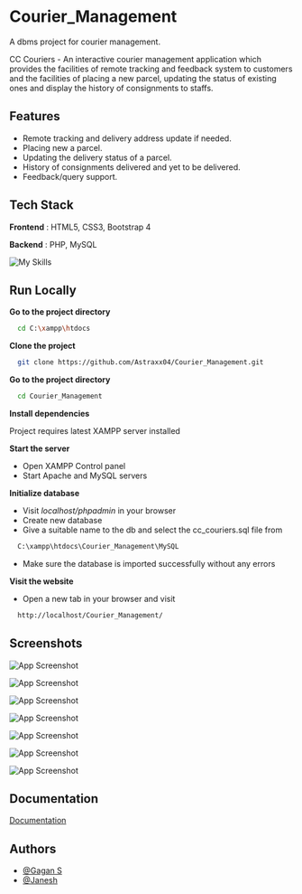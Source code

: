# Courier_Management
A dbms project for courier management.

CC Couriers - An interactive courier management application which provides the facilities of remote tracking and feedback system to customers and the facilities of placing a new parcel, updating the status of existing ones and display the history of consignments to staffs.


## Features

- Remote tracking and delivery address update if needed.
- Placing new a parcel.
- Updating the delivery status of a parcel.
- History of consignments delivered and yet to be delivered.
- Feedback/query support.


## Tech Stack

**Frontend** : HTML5, CSS3, Bootstrap 4

**Backend** : PHP, MySQL

![My Skills](https://skills.thijs.gg/icons?i=html,js,css,bootstrap,php,mysql)

## Run Locally

**Go to the project directory**

```bash
  cd C:\xampp\htdocs
```

**Clone the project**

```bash
  git clone https://github.com/Astraxx04/Courier_Management.git
```

**Go to the project directory**

```bash
  cd Courier_Management
```

**Install dependencies**

Project requires latest XAMPP server installed

**Start the server**

- Open XAMPP Control panel 
- Start Apache and MySQL servers

**Initialize database**

- Visit *localhost/phpadmin* in your browser
- Create new database 
- Give a suitable name to the db and select the cc_couriers.sql file from
```bash
  C:\xampp\htdocs\Courier_Management\MySQL
```
- Make sure the database is imported successfully without any errors

**Visit the website**

- Open a new tab in your browser and visit 
```bash
  http://localhost/Courier_Management/
```
## Screenshots

![App Screenshot](https://github.com/Janesh7/Courier-Management/blob/main/Images/Snapshot1.png?raw=true)

![App Screenshot](https://github.com/Janesh7/Courier-Management/blob/main/Images/Snapshot1.png?raw=true)

![App Screenshot](https://github.com/Janesh7/Courier-Management/blob/main/Images/Snapshot1.png?raw=true)

![App Screenshot](https://github.com/Janesh7/Courier-Management/blob/main/Images/Snapshot1.png?raw=true)

![App Screenshot](https://github.com/Janesh7/Courier-Management/blob/main/Images/Snapshot1.png?raw=true)

![App Screenshot](https://github.com/Janesh7/Courier-Management/blob/main/Images/Snapshot1.png?raw=true)

![App Screenshot](https://github.com/Janesh7/Courier-Management/blob/main/Images/Snapshot1.png?raw=true)

## Documentation

[Documentation](https://docs.google.com/document/d/1yBlEe80KEayqMtsQNkfZHeM4dW31LL6xImRPcGv4EPk/edit)

## Authors

- [@Gagan S](https://www.github.com/Astraxx04)
- [@Janesh](https://www.github.com/Janesh7)
